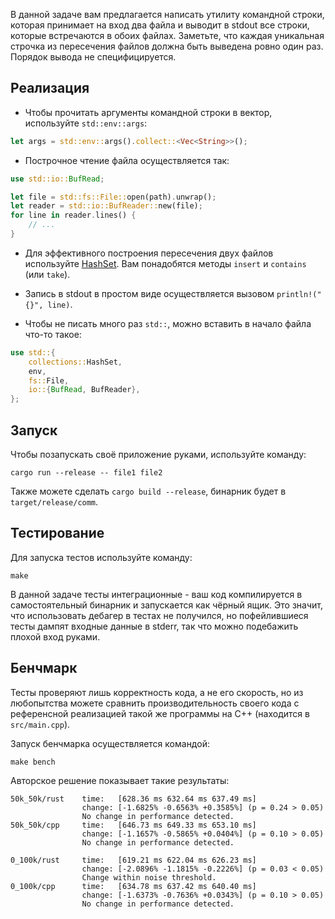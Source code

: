 В данной задаче вам предлагается написать утилиту командной строки, которая принимает на вход два файла и выводит в stdout все строки, которые встречаются в обoих файлах. Заметьте, что каждая уникальная строчка из пересечения файлов должна быть выведена ровно один раз. Порядок вывода не специфицируется.

## Реализация

* Чтобы прочитать аргументы командной строки в вектор, используйте `std::env::args`:

```rust
let args = std::env::args().collect::<Vec<String>>();
```

* Построчное чтение файла осуществляется так:

```rust
use std::io::BufRead;

let file = std::fs::File::open(path).unwrap();
let reader = std::io::BufReader::new(file);
for line in reader.lines() {
    // ...
}
```

* Для эффективного построения пересечения двух файлов используйте [HashSet](https://doc.rust-lang.org/stable/std/collections/struct.HashSet.html). Вам понадобятся методы `insert` и `contains` (или `take`).

* Запись в stdout в простом виде осуществляется вызовом `println!("{}", line)`.

* Чтобы не писать много раз `std::`, можно вставить в начало файла что-то такое:

```rust
use std::{
    collections::HashSet,
    env,
    fs::File,
    io::{BufRead, BufReader},
};
```

## Запуск

Чтобы позапускать своё приложение руками, используйте команду:

```
cargo run --release -- file1 file2
```

Также можете сделать `cargo build --release`, бинарник будет в `target/release/comm`.

## Тестирование

Для запуска тестов используйте команду:

```
make
```

В данной задаче тесты интеграционные - ваш код компилируется в самостоятельный бинарник и запускается как чёрный ящик. Это значит, что использовать дебагер в тестах не получился, но пофейлившиеся тесты дампят входные данные в stderr, так что можно подебажить плохой вход руками.

## Бенчмарк

Тесты проверяют лишь корректность кода, а не его скорость, но из любопытства можете сравнить производительность своего кода с референсной реализацией такой же программы на С++ (находится в `src/main.cpp`).

Запуск бенчмарка осуществляется командой:

```
make bench
```

Авторское решение показывает такие результаты:

```
50k_50k/rust    time:   [628.36 ms 632.64 ms 637.49 ms]
                change: [-1.6825% -0.6563% +0.3585%] (p = 0.24 > 0.05)
                No change in performance detected.
50k_50k/cpp     time:   [646.73 ms 649.33 ms 653.10 ms]
                change: [-1.1657% -0.5865% +0.0404%] (p = 0.10 > 0.05)
                No change in performance detected.

0_100k/rust     time:   [619.21 ms 622.04 ms 626.23 ms]
                change: [-2.0896% -1.1815% -0.2226%] (p = 0.03 < 0.05)
                Change within noise threshold.
0_100k/cpp      time:   [634.78 ms 637.42 ms 640.40 ms]
                change: [-1.6373% -0.7636% +0.0343%] (p = 0.10 > 0.05)
                No change in performance detected.
```
